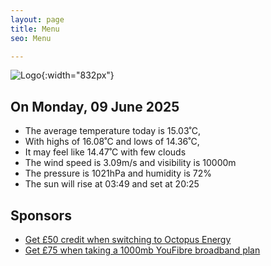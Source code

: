 ```yaml
---
layout: page
title: Menu
seo: Menu

---
```


![Logo](/images/logo.jpg){:width="832px"}

<!-- weather_marker starts -->
## On Monday, 09 June 2025

- The average temperature today is 15.03˚C,
- With highs of 16.08˚C and lows of 14.36˚C,
- It may feel like 14.47˚C with few clouds
- The wind speed is 3.09m/s and visibility is 10000m
- The pressure is 1021hPa and humidity is 72%
- The sun will rise at 03:49 and set at 20:25

<!-- weather_marker ends -->

## Sponsors

- [Get £50 credit when switching to Octopus Energy](https://bit.ly/3oD1nnS)
- [Get £75 when taking a 1000mb YouFibre broadband plan](https://aklam.io/91zWhU?)
